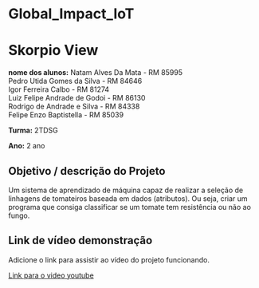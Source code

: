 # Global_Impact_IoT

# Skorpio View

**nome dos alunos:** 
Natam Alves Da Mata - RM 85995 <br>
Pedro Utida Gomes da Silva - RM 84646 <br>
Igor Ferreira Calbo - RM 81274 <br>
Luiz Felipe Andrade de Godoi - RM 86130 <br>
Rodrigo de Andrade e Silva - RM 84338 <br>
Felipe Enzo Baptistella - RM 85039

**Turma:**
2TDSG

**Ano:**
2 ano

## Objetivo / descrição do Projeto

Um sistema de aprendizado de máquina capaz de realizar a seleção de linhagens de tomateiros baseada em dados (atributos). Ou seja, criar um programa que consiga classificar se um tomate tem resistência ou não ao fungo.


## Link de vídeo demonstração

Adicione o link para assistir ao vídeo do projeto funcionando.

[Link para o video youtube](https://www.youtube.com/watch?v=xva71wynxS0)
